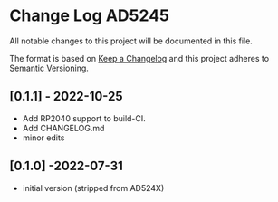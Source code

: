 # Change Log AD5245

All notable changes to this project will be documented in this file.

The format is based on [Keep a Changelog](http://keepachangelog.com/)
and this project adheres to [Semantic Versioning](http://semver.org/).


## [0.1.1] - 2022-10-25
- Add RP2040 support to build-CI.
- Add CHANGELOG.md
- minor edits


## [0.1.0] -2022-07-31
- initial version (stripped from AD524X)

